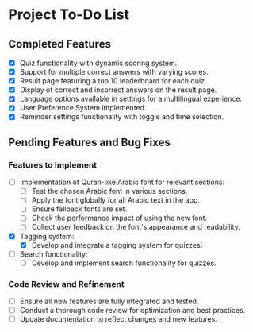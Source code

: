 # Project To-Do List

## Completed Features
- [x] Quiz functionality with dynamic scoring system.
- [x] Support for multiple correct answers with varying scores.
- [x] Result page featuring a top 10 leaderboard for each quiz.
- [x] Display of correct and incorrect answers on the result page.
- [x] Language options available in settings for a multilingual experience.
- [x] User Preference System implemented.
- [x] Reminder settings functionality with toggle and time selection.

## Pending Features and Bug Fixes

### Features to Implement
- [ ] Implementation of Quran-like Arabic font for relevant sections:
    - [ ] Test the chosen Arabic font in various sections.
    - [ ] Apply the font globally for all Arabic text in the app.
    - [ ] Ensure fallback fonts are set.
    - [ ] Check the performance impact of using the new font.
    - [ ] Collect user feedback on the font's appearance and readability.
- [x] Tagging system:
    - [x] Develop and integrate a tagging system for quizzes.
- [ ] Search functionality:
    - [ ] Develop and implement search functionality for quizzes.

### Code Review and Refinement
- [ ] Ensure all new features are fully integrated and tested.
- [ ] Conduct a thorough code review for optimization and best practices.
- [ ] Update documentation to reflect changes and new features.
